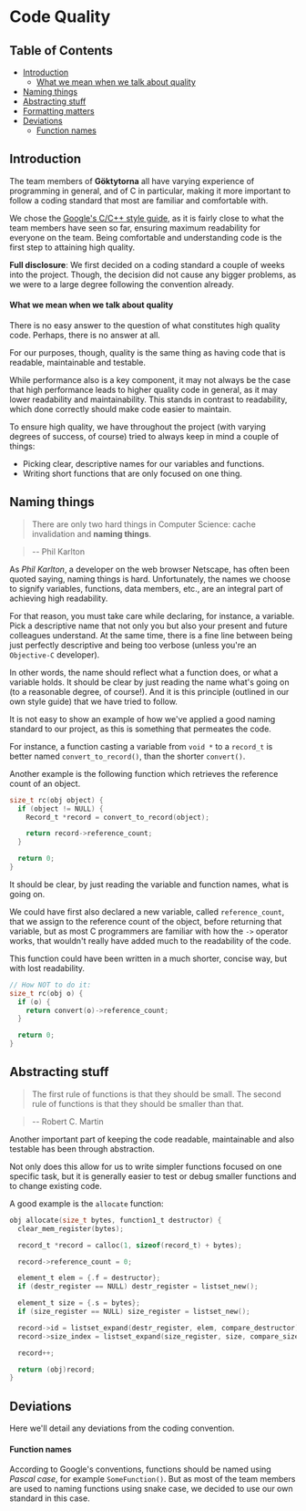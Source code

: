 # Code Quality

## Table of Contents
* [Introduction](#introduction)
  * [What we mean when we talk about quality](#what-we-mean-when-we-talk-about-quality)
* [Naming things](#naming-things)
* [Abstracting stuff](#abstracting-stuff)
* [Formatting matters](#formatting-matters)
* [Deviations](#deviations)
  * [Function names](#function-names)

## Introduction
The team members of **Göktytorna** all have varying experience of programming in general, and of C in particular,
making it more important to follow a coding standard that most are familiar and comfortable with.

We chose the [Google's C/C++ style guide](https://google.github.io/styleguide/cppguide.html), as it is fairly close to what the team members have seen so far, ensuring maximum readability for everyone on the team. Being comfortable and understanding code is the first step to attaining high quality.



**Full disclosure**: We first decided on a coding standard a couple of weeks into the project. Though, the decision did not cause any bigger problems, as we were to a large degree following the convention already.

#### What we mean when we talk about quality
There is no easy answer to the question of what constitutes high quality code. Perhaps, there is no answer at all.

For our purposes, though, quality is the same thing as having code that is readable, maintainable and testable.

While performance also is a key component, it may not always be the case that high performance leads to higher quality code in general, as it may lower readability and maintainability. This stands in contrast to readability, which done correctly should make code easier to maintain.

To ensure high quality, we have throughout the project (with varying degrees of success, of course) tried to always keep in mind a couple of things:

* Picking clear, descriptive names for our variables and functions.
* Writing short functions that are only focused on one thing.


## Naming things
> There are only two hard things in Computer Science: cache invalidation and **naming things**.

> -- Phil Karlton

As *Phil Karlton*, a developer on the web browser Netscape, has often been quoted saying, naming things is hard. Unfortunately, the names we choose to signify variables, functions, data members, etc., are an integral part of achieving high readability.

For that reason, you must take care while declaring, for instance, a variable. Pick a descriptive name that not only you but also your present and future colleagues understand. At the same time, there is a fine line between being just perfectly descriptive and being too verbose (unless you're an ``Objective-C`` developer).

In other words, the name should reflect what a function does, or what a variable holds. It should be clear by just reading the name what's going on (to a reasonable degree, of course!). And it is this principle (outlined in our own style guide) that we have tried to follow.

It is not easy to show an example of how we've applied a good naming standard to our project, as this is something that permeates the code.

For instance, a function casting a variable from ``void *`` to a ``record_t`` is better named ``convert_to_record()``, than the shorter ``convert()``.

Another example is the following function which retrieves the reference count of an object.

```c
size_t rc(obj object) {
  if (object != NULL) {
    Record_t *record = convert_to_record(object);

    return record->reference_count;
  }

  return 0;
}
```

It should be clear, by just reading the variable and function names, what is going on.

We could have first also declared a new variable, called ``reference_count``, that we assign to the reference count of the object, before returning that variable, but as most C programmers are familiar with how the ``->`` operator works, that wouldn't really have added much to the readability of the code.

 This function could have been written in a much shorter, concise way, but with lost readability.
 ```c
 // How NOT to do it:
 size_t rc(obj o) {
   if (o) {
     return convert(o)->reference_count;
   }

   return 0;
 }
 ```

## Abstracting stuff
> The first rule of functions is that they should be small. The second rule of functions is that they should be smaller than that.

> -- Robert C. Martin

Another important part of keeping the code readable, maintainable and also testable has been through abstraction.

Not only does this allow for us to write simpler functions focused on one specific task, but it is generally easier to test or debug smaller functions and to change existing code.

A good example is the ``allocate`` function:

```c
obj allocate(size_t bytes, function1_t destructor) {
  clear_mem_register(bytes);

  record_t *record = calloc(1, sizeof(record_t) + bytes);

  record->reference_count = 0;

  element_t elem = {.f = destructor};
  if (destr_register == NULL) destr_register = listset_new();

  element_t size = {.s = bytes};
  if (size_register == NULL) size_register = listset_new();

  record->id = listset_expand(destr_register, elem, compare_destructor);
  record->size_index = listset_expand(size_register, size, compare_size);

  record++;

  return (obj)record;
}
```

## Deviations

Here we'll detail any deviations from the coding convention.

#### Function names

According to Google's conventions, functions should be named using *Pascal case*, for example ``SomeFunction()``. But as most of the team members are used to naming functions using snake case, we decided to use our own standard in this case.
